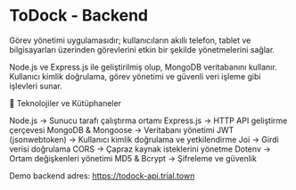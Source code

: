# ToDock - Backend

Görev yönetimi uygulamasıdır; kullanıcıların akıllı
telefon, tablet ve bilgisayarları üzerinden görevlerini
etkin bir şekilde yönetmelerini sağlar.

Node.js ve Express.js ile geliştirilmiş olup, MongoDB veritabanını kullanır. Kullanıcı kimlik doğrulama, görev yönetimi ve güvenli veri işleme gibi işlevleri sunar.

📌 Teknolojiler ve Kütüphaneler


Node.js → Sunucu tarafı çalıştırma ortamı
Express.js → HTTP API geliştirme çerçevesi
MongoDB & Mongoose → Veritabanı yönetimi
JWT (jsonwebtoken) → Kullanıcı kimlik doğrulama ve yetkilendirme
Joi → Girdi verisi doğrulama
CORS → Çapraz kaynak isteklerini yönetme
Dotenv → Ortam değişkenleri yönetimi
MD5 & Bcrypt → Şifreleme ve güvenlik

Demo backend adres: https://todock-api.trial.town
